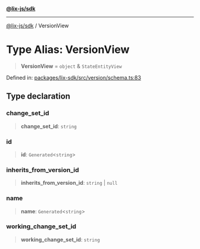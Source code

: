 [**@lix-js/sdk**](../README.md)

***

[@lix-js/sdk](../README.md) / VersionView

# Type Alias: VersionView

> **VersionView** = `object` & `StateEntityView`

Defined in: [packages/lix-sdk/src/version/schema.ts:83](https://github.com/opral/monorepo/blob/fb8153a2c5d4710eaaabf056fe653be88060a185/packages/lix-sdk/src/version/schema.ts#L83)

## Type declaration

### change\_set\_id

> **change\_set\_id**: `string`

### id

> **id**: `Generated`\<`string`\>

### inherits\_from\_version\_id

> **inherits\_from\_version\_id**: `string` \| `null`

### name

> **name**: `Generated`\<`string`\>

### working\_change\_set\_id

> **working\_change\_set\_id**: `string`
